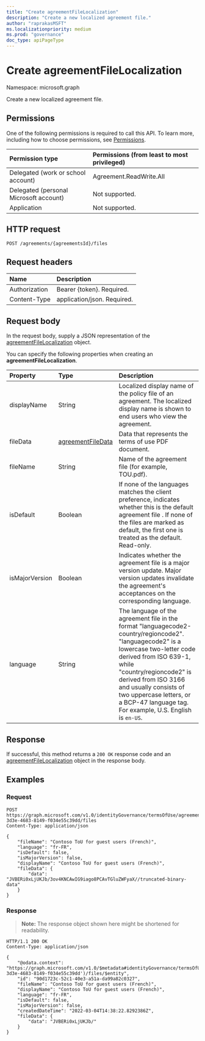 ```yaml
---
title: "Create agreementFileLocalization"
description: "Create a new localized agreement file."
author: "raprakasMSFT"
ms.localizationpriority: medium
ms.prod: "governance"
doc_type: apiPageType
---
```


# Create agreementFileLocalization
Namespace: microsoft.graph

Create a new localized agreement file.

## Permissions
One of the following permissions is required to call this API. To learn more, including how to choose permissions, see [Permissions](/graph/permissions-reference).

|Permission type                        | Permissions (from least to most privileged)              |
|:--------------------------------------|:---------------------------------------------------------|
|Delegated (work or school account)     | Agreement.ReadWrite.All |
|Delegated (personal Microsoft account) | Not supported. |
|Application                            | Not supported. |

## HTTP request

<!-- {
  "blockType": "ignored"
}
-->
``` http
POST /agreements/{agreementsId}/files
```

## Request headers
|Name|Description|
|:---|:---|
|Authorization|Bearer {token}. Required.|
|Content-Type|application/json. Required.|

## Request body
In the request body, supply a JSON representation of the [agreementFileLocalization](../resources/agreementfilelocalization.md) object.

You can specify the following properties when creating an **agreementFileLocalization**.

|Property|Type|Description|
|:---|:---|:---|
|displayName|String|Localized display name of the policy file of an agreement. The localized display name is shown to end users who view the agreement.|
|fileData|[agreementFileData](../resources/agreementfiledata.md)|Data that represents the terms of use PDF document.|
|fileName|String|Name of the agreement file (for example, TOU.pdf). |
|isDefault|Boolean|If none of the languages matches the client preference, indicates whether this is the default agreement file . If none of the files are marked as default, the first one is treated as the default. Read-only.|
|isMajorVersion|Boolean|Indicates whether the agreement file is a major version update. Major version updates invalidate the agreement's acceptances on the corresponding language.|
|language|String|The language of the agreement file in the format "languagecode2-country/regioncode2". "languagecode2" is a lowercase two-letter code derived from ISO 639-1, while "country/regioncode2" is derived from ISO 3166 and usually consists of two uppercase letters, or a BCP-47 language tag. For example, U.S. English is `en-US`.|



## Response

If successful, this method returns a `200 OK` response code and an [agreementFileLocalization](../resources/agreementfilelocalization.md) object in the response body.

## Examples

### Request
<!-- {
  "blockType": "ignored",
  "name": "create_agreementfilelocalization_from_"
}
-->
``` http
POST https://graph.microsoft.com/v1.0/identityGovernance/termsOfUse/agreements/94410bbf-3d3e-4683-8149-f034e55c39dd/files
Content-Type: application/json

{
    "fileName": "Contoso ToU for guest users (French)",
    "language": "fr-FR",
    "isDefault": false,
    "isMajorVersion": false,
    "displayName": "Contoso ToU for guest users (French)",
    "fileData": {
        "data": "JVBERi0xLjUKJb/3ov4KNCAwIG9iago8PCAvTGluZWFyaX//truncated-binary-data"
    }
}
```


### Response
>**Note:** The response object shown here might be shortened for readability.
<!-- {
  "blockType": "response",
  "truncated": true,
  "@odata.type": "microsoft.graph.agreementFileLocalization"
}
-->

``` http
HTTP/1.1 200 OK
Content-Type: application/json

{
    "@odata.context": "https://graph.microsoft.com/v1.0/$metadata#identityGovernance/termsOfUse/agreements('94410bbf-3d3e-4683-8149-f034e55c39dd')/files/$entity",
    "id": "90d1723c-52c1-40e3-a51a-da99a82c0327",
    "fileName": "Contoso ToU for guest users (French)",
    "displayName": "Contoso ToU for guest users (French)",
    "language": "fr-FR",
    "isDefault": false,
    "isMajorVersion": false,
    "createdDateTime": "2022-03-04T14:38:22.8292386Z",
    "fileData": {
        "data": "JVBERi0xLjUKJb/"
    }
}
```

